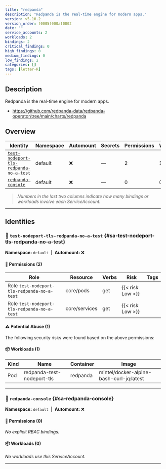 ```yaml
---
title: "redpanda"
description: "Redpanda is the real-time engine for modern apps."
version: v5.10.2
version_order: f0005f000af0002
date: ""
service_accounts: 2
workloads: 2
bindings: 2
critical_findings: 0
high_findings: 0
medium_findings: 0
low_findings: 2
categories: []
tags: [letter-R]
---
```


## Description

Redpanda is the real-time engine for modern apps.

- https://github.com/redpanda-data/redpanda-operator/tree/main/charts/redpanda

## Overview

| Identity                                                                           | Namespace | Automount | Secrets | Permissions | Workloads | Risk               |
| ---------------------------------------------------------------------------------- | --------- | --------- | ------- | ----------- | --------- | ------------------ |
| [`test-nodeport-tls-redpanda-no-a-test`](#sa-test-nodeport-tls-redpanda-no-a-test) | default   | ❌        | —       | 2           | 1         | {{< risk "Low" >}} |
| [`redpanda-console`](#sa-redpanda-console)                                         | default   | ❌        | —       | 0           | 0         | —                  |

> _Numbers in the last two columns indicate how many bindings or workloads involve each ServiceAccount._

---

## Identities

### 🤖 `test-nodeport-tls-redpanda-no-a-test` {#sa-test-nodeport-tls-redpanda-no-a-test}

**Namespace:** `default`  |  **Automount:** ❌

#### 🔑 Permissions (2)

| Role                                        | Resource      | Verbs | Risk             | Tags |
| ------------------------------------------- | ------------- | ----- | ---------------- | ---- |
| Role `test-nodeport-tls-redpanda-no-a-test` | core/pods     | get   | {{< risk Low >}} |      |
| Role `test-nodeport-tls-redpanda-no-a-test` | core/services | get   | {{< risk Low >}} |      |

#### ⚠️ Potential Abuse (1)

The following security risks were found based on the above permissions:

#### 📦 Workloads (1)

| Kind | Name                       | Container | Image                                    |
| ---- | -------------------------- | --------- | ---------------------------------------- |
| Pod  | redpanda-test-nodeport-tls | redpanda  | mintel/docker-alpine-bash-curl-jq:latest |

---

### 🤖 `redpanda-console` {#sa-redpanda-console}

**Namespace:** `default`  |  **Automount:** ❌

#### 🔑 Permissions (0)

_No explicit RBAC bindings._

#### 📦 Workloads (0)

_No workloads use this ServiceAccount._

---
